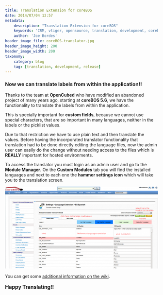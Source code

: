 ```yaml
---
title: Translation Extension for coreBOS
date: 2014/07/04 12:57
metadata:
    description: "Translation Extension for coreBOS"
    keywords: 'CRM, vtiger, opensource, translation, development, corebos'
    author: 'Joe Bordes'
header_image_file: coreBOS-translator.jpg
header_image_height: 200
header_image_width: 200
taxonomy:
    category: blog
    tag: [translation, development, release]
---
```


### Now we can translate labels from within the application!!

Thanks to the team at **OpenCubed** who have modified an abandoned project of many years ago, starting at **coreBOS 5.6**, we have the functionality to translate the labels from within the application.

This is specially important for **custom fields**, because we cannot use special characters, that are so important in many languages, neither in the labels or the picklist values.

 Due to that restriction we have to use plain text and then translate the values. Before having the incorporated translator functionality that translation had to be done directly editing the language files, now the admin user can easily do the change without needing access to the files which is **REALLY** important for hosted environments. 

To access the translator you must login as an admin user and go to the **Module Manager**. On the **Custom Modules** tab you will find the installed languages and next to each one the **hammer settings icon** which will take you to the translation screen.

![coreBOS Translator](trtr.png)

You can get some [additional information on the wiki](http://corebos.org/documentation/doku.php?id=en:devel:translating&noprocess).

**<p style="font-size: larger">Happy Translating!!</p>**